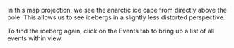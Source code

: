 <p>In this map projection, we see the
anarctic ice cape from directly
above the pole. This allows us to
see icebergs in a slightly less
distorted perspective. </p>

<p>To find the iceberg again, click on
the Events tab to bring up a list of
all events within view. </p>
